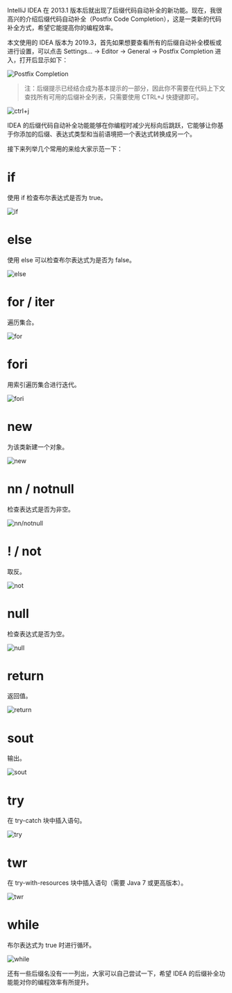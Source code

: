 IntelliJ IDEA 在 2013.1 版本后就出现了后缀代码自动补全的新功能。现在，我很高兴的介绍后缀代码自动补全（Postfix Code Completion），这是一类新的代码补全方式，希望它能提高你的编程效率。

本文使用的 IDEA 版本为 2019.3，首先如果想要查看所有的后缀自动补全模板或进行设置，可以点击 Settings... -> Editor -> General -> Postfix Completion 进入，打开后显示如下：

![Postfix Completion](https://img-blog.csdnimg.cn/20200106010129960.png)

> 注：后缀提示已经结合成为基本提示的一部分，因此你不需要在代码上下文查找所有可用的后缀补全列表，只需要使用 CTRL+J 快捷键即可。

![ctrl+j](https://img-blog.csdnimg.cn/20200106022031458.gif)

IDEA 的后缀代码自动补全功能能够在你编程时减少光标向后跳跃，它能够让你基于你添加的后缀、表达式类型和当前语境把一个表达式转换成另一个。

接下来列举几个常用的来给大家示范一下：

# if

使用 if 检查布尔表达式是否为 true。

![if](https://img-blog.csdnimg.cn/20200106013844369.gif)

# else

使用 else 可以检查布尔表达式为是否为 false。

![else](https://img-blog.csdnimg.cn/20200106012733953.gif)

# for / iter

遍历集合。

![for](https://img-blog.csdnimg.cn/2020010601323398.gif)

# fori

用索引遍历集合进行迭代。

![fori](https://img-blog.csdnimg.cn/20200106013620969.gif)

# new

为该类新建一个对象。

![new](https://img-blog.csdnimg.cn/20200106014138937.gif)

# nn / notnull

检查表达式是否为非空。

![nn/notnull](https://img-blog.csdnimg.cn/20200106014455422.gif)

# ! / not

取反。

![not](https://img-blog.csdnimg.cn/20200106020611784.gif)

# null

检查表达式是否为空。

![null](https://img-blog.csdnimg.cn/20200106020757451.gif)

# return

返回值。

![return](https://img-blog.csdnimg.cn/20200106021024577.gif)

# sout

输出。

![sout](https://img-blog.csdnimg.cn/20200106021219496.gif)

# try

在 try-catch 块中插入语句。

![try](https://img-blog.csdnimg.cn/2020010601585483.gif)

# twr

在 try-with-resources 块中插入语句（需要 Java 7 或更高版本）。

![twr](https://img-blog.csdnimg.cn/20200106020152322.gif)

# while

布尔表达式为 true 时进行循环。

![while](https://img-blog.csdnimg.cn/20200106020315450.gif)

还有一些后缀名没有一一列出，大家可以自己尝试一下，希望 IDEA 的后缀补全功能能对你的编程效率有所提升。